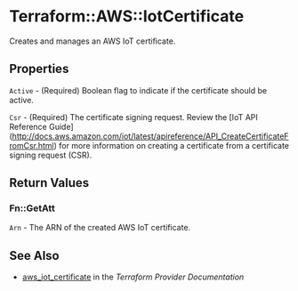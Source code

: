 # Terraform::AWS::IotCertificate

Creates and manages an AWS IoT certificate.

## Properties

`Active` - (Required)  Boolean flag to indicate if the certificate should be active.

`Csr` - (Required) The certificate signing request. Review the [IoT API Reference Guide] (http://docs.aws.amazon.com/iot/latest/apireference/API_CreateCertificateFromCsr.html) for more information on creating a certificate from a certificate signing request (CSR).


## Return Values

### Fn::GetAtt

`Arn` - The ARN of the created AWS IoT certificate.

## See Also

* [aws_iot_certificate](https://www.terraform.io/docs/providers/aws/r/iot_certificate.html) in the _Terraform Provider Documentation_